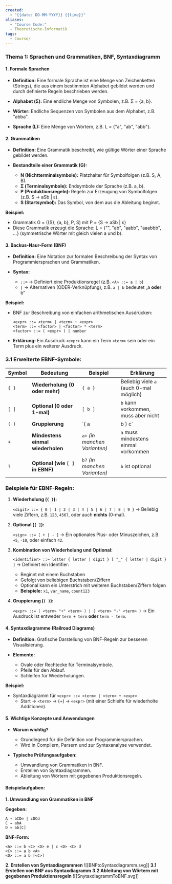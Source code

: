 ```yaml
---
created:
  - "{{date: DD-MM-YYYY}} {{time}}"
aliases:
  - "Course Code:"
  - Theoretische-Informatik
tags:
  - Course/
---
```

### **Thema 1: Sprachen und Grammatiken, BNF, Syntaxdiagramm**

#### **1. Formale Sprachen**

- **Definition:** Eine formale Sprache ist eine Menge von Zeichenketten (Strings), die aus einem bestimmten Alphabet gebildet werden und durch definierte Regeln beschrieben werden.
    
- **Alphabet (Σ):** Eine endliche Menge von Symbolen, z.B. Σ = {a, b}.
- **Wörter:** Endliche Sequenzen von Symbolen aus dem Alphabet, z.B. "abba".
- **Sprache (L):** Eine Menge von Wörtern, z.B. L = {"a", "ab", "abb"}.
    

#### **2. Grammatiken**

- **Definition:** Eine Grammatik beschreibt, wie gültige Wörter einer Sprache gebildet werden.
    
- **Bestandteile einer Grammatik (G):**
    
    - **N (Nichtterminalsymbole):** Platzhalter für Symbolfolgen (z.B. S, A, B).
    - **Σ (Terminalsymbole):** Endsymbole der Sprache (z.B. a, b).
    - **P (Produktionsregeln):** Regeln zur Erzeugung von Symbolfolgen (z.B. S → aSb | ε).
    - **S (Startsymbol):** Das Symbol, von dem aus die Ableitung beginnt.
        

**Beispiel:**

- Grammatik G = ({S}, {a, b}, P, S) mit P = {S → aSb | ε}
- Diese Grammatik erzeugt die Sprache: L = {"", "ab", "aabb", "aaabbb", ...} (symmetrische Wörter mit gleich vielen a und b).
    

#### **3. Backus-Naur-Form (BNF)**

- **Definition:** Eine Notation zur formalen Beschreibung der Syntax von Programmiersprachen und Grammatiken.
    
- **Syntax:**  
	- **`::=`** → Definiert eine Produktionsregel (z.B. `<A> ::= a | b`)
	- **`|`** → Alternativen (ODER-Verknüpfung), z.B. `a | b` bedeutet „a **oder** b“

**Beispiel:**

- BNF zur Beschreibung von einfachen arithmetischen Ausdrücken:
    
    ```
    <expr> ::= <term> | <term> + <expr>
    <term> ::= <factor> | <factor> * <term>
    <factor> ::= ( <expr> ) | number
    ```
    
- **Erklärung:** Ein Ausdruck `<expr>` kann ein Term `<term>` sein oder ein Term plus ein weiterer Ausdruck.
    
### **3.1 Erweiterte EBNF-Symbole:**

| **Symbol** | **Bedeutung**                     | **Beispiel**                  | **Erklärung**                           |
| ---------- | --------------------------------- | ----------------------------- | --------------------------------------- |
| `{ }`      | **Wiederholung (0 oder mehr)**    | `{ a }`                       | Beliebig viele `a` (auch 0-mal möglich) |
| `[ ]`      | **Optional (0 oder 1-mal)**       | `[ b ]`                       | `b` kann vorkommen, muss aber nicht     |
| `( )`      | **Gruppierung**                   | `( a                          | b ) c`                                  |
| `+`        | **Mindestens einmal wiederholen** | `a+` _(in manchen Varianten)_ | `a` muss mindestens einmal vorkommen    |
| `?`        | **Optional (wie `[ ]` in EBNF)**  | `b?` _(in manchen Varianten)_ | `b` ist optional                        |

### **Beispiele für EBNF-Regeln:**

1. **Wiederholung (`{ }`):**
    
    `<digit> ::= { 0 | 1 | 2 | 3 | 4 | 5 | 6 | 7 | 8 | 9 }`
    → Beliebig viele Ziffern, z.B. `123`, `4567`, oder auch **nichts** (0-mal).
    
2. **Optional (`[ ]`):**
    
    `<sign> ::= [ + | - ]`
    → Ein optionales Plus- oder Minuszeichen, z.B. `+5`, `-10`, oder einfach `42`.
    
3. **Kombination von Wiederholung und Optional:**
    
    `<identifier> ::= letter { letter | digit } [ "_" { letter | digit } ]`
    → Definiert ein Identifier:
    
    - Beginnt mit einem Buchstaben
    - Gefolgt von beliebigen Buchstaben/Ziffern
    - Optional kann ein Unterstrich mit weiteren Buchstaben/Ziffern folgen
    - **Beispiele:** `x1`, `var_name`, `count123`
4. **Gruppierung (`( )`):**
    
    `<expr> ::= ( <term> "+" <term> ) | ( <term> "-" <term> )`
    → Ein Ausdruck ist entweder `term + term` **oder** `term - term`.
#### **4. Syntaxdiagramme (Railroad Diagrams)**

- **Definition:** Grafische Darstellung von BNF-Regeln zur besseren Visualisierung.
    
- **Elemente:**
    
    - Ovale oder Rechtecke für Terminalsymbole.
    - Pfeile für den Ablauf.
    - Schleifen für Wiederholungen.
        

**Beispiel:**

- Syntaxdiagramm für `<expr> ::= <term> | <term> + <expr>`
    - Start → `<term>` → (+) → `<expr>` (mit einer Schleife für wiederholte Additionen).
        

#### **5. Wichtige Konzepte und Anwendungen**

- **Warum wichtig?**
    
    - Grundlegend für die Definition von Programmiersprachen.
    - Wird in Compilern, Parsern und zur Syntaxanalyse verwendet.
        
- **Typische Prüfungsaufgaben:**
    
    - Umwandlung von Grammatiken in BNF.
    - Erstellen von Syntaxdiagrammen.
    - Ableitung von Wörtern mit gegebenen Produktionsregeln.
#### **Beispielaufgaben:**
        
**1. Umwandlung von Grammatiken in BNF**

**Gegeben:**

```
A → bCDe | cDCd
C → abA
D → ab[C]
```

**BNF-Form:**

```
<A> ::= b <C> <D> e | c <D> <C> d
<C> ::= a b <A>
<D> ::= a b [<C>]
```

**2. Erstellen von Syntaxdiagrammen**
![[BNFtoSyntaxdiagramm.svg]]
**3.1 Erstellen von BNF aus Syntaxdiagramm**
**3.2 Ableitung von Wörtern mit gegebenen Produktionsregeln**
![[SnytaxdiagrammToBNF.svg]]